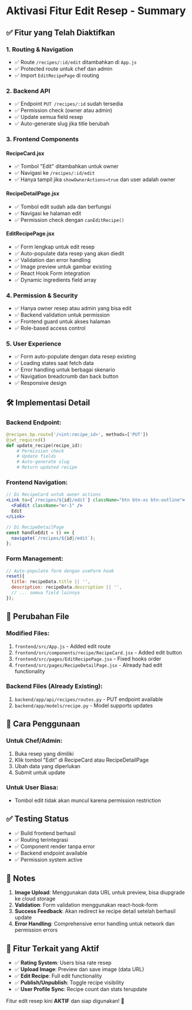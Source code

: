 # Aktivasi Fitur Edit Resep - Summary

## ✅ Fitur yang Telah Diaktifkan

### 1. **Routing & Navigation**
- ✅ Route `/recipes/:id/edit` ditambahkan di `App.js`
- ✅ Protected route untuk chef dan admin
- ✅ Import `EditRecipePage` di routing

### 2. **Backend API**
- ✅ Endpoint `PUT /recipes/:id` sudah tersedia
- ✅ Permission check (owner atau admin)
- ✅ Update semua field resep
- ✅ Auto-generate slug jika title berubah

### 3. **Frontend Components**

#### **RecipeCard.jsx**
- ✅ Tombol "Edit" ditambahkan untuk owner
- ✅ Navigasi ke `/recipes/:id/edit`
- ✅ Hanya tampil jika `showOwnerActions=true` dan user adalah owner

#### **RecipeDetailPage.jsx**
- ✅ Tombol edit sudah ada dan berfungsi
- ✅ Navigasi ke halaman edit
- ✅ Permission check dengan `canEditRecipe()`

#### **EditRecipePage.jsx**
- ✅ Form lengkap untuk edit resep
- ✅ Auto-populate data resep yang akan diedit
- ✅ Validation dan error handling
- ✅ Image preview untuk gambar existing
- ✅ React Hook Form integration
- ✅ Dynamic ingredients field array

### 4. **Permission & Security**
- ✅ Hanya owner resep atau admin yang bisa edit
- ✅ Backend validation untuk permission
- ✅ Frontend guard untuk akses halaman
- ✅ Role-based access control

### 5. **User Experience**
- ✅ Form auto-populate dengan data resep existing
- ✅ Loading states saat fetch data
- ✅ Error handling untuk berbagai skenario
- ✅ Navigation breadcrumb dan back button
- ✅ Responsive design

## 🛠 Implementasi Detail

### **Backend Endpoint:**
```python
@recipes_bp.route('/<int:recipe_id>', methods=['PUT'])
@jwt_required()
def update_recipe(recipe_id):
    # Permission check
    # Update fields
    # Auto-generate slug
    # Return updated recipe
```

### **Frontend Navigation:**
```jsx
// Di RecipeCard untuk owner actions
<Link to={`/recipes/${id}/edit`} className="btn btn-xs btn-outline">
  <FaEdit className="mr-1" />
  Edit
</Link>

// Di RecipeDetailPage
const handleEdit = () => {
  navigate(`/recipes/${id}/edit`);
};
```

### **Form Management:**
```jsx
// Auto-populate form dengan useForm hook
reset({
  title: recipeData.title || '',
  description: recipeData.description || '',
  // ... semua field lainnya
});
```

## 🔧 Perubahan File

### **Modified Files:**
1. `frontend/src/App.js` - Added edit route
2. `frontend/src/components/recipe/RecipeCard.jsx` - Added edit button
3. `frontend/src/pages/EditRecipePage.jsx` - Fixed hooks order
4. `frontend/src/pages/RecipeDetailPage.jsx` - Already had edit functionality

### **Backend Files (Already Existing):**
1. `backend/app/api/recipes/routes.py` - PUT endpoint available
2. `backend/app/models/recipe.py` - Model supports updates

## 🚀 Cara Penggunaan

### **Untuk Chef/Admin:**
1. Buka resep yang dimiliki
2. Klik tombol "Edit" di RecipeCard atau RecipeDetailPage
3. Ubah data yang diperlukan
4. Submit untuk update

### **Untuk User Biasa:**
- Tombol edit tidak akan muncul karena permission restriction

## ✅ Testing Status

- ✅ Build frontend berhasil
- ✅ Routing terintegrasi
- ✅ Component render tanpa error
- ✅ Backend endpoint available
- ✅ Permission system active

## 📝 Notes

1. **Image Upload**: Menggunakan data URL untuk preview, bisa diupgrade ke cloud storage
2. **Validation**: Form validation menggunakan react-hook-form
3. **Success Feedback**: Akan redirect ke recipe detail setelah berhasil update
4. **Error Handling**: Comprehensive error handling untuk network dan permission errors

## 🎯 Fitur Terkait yang Aktif

- ✅ **Rating System**: Users bisa rate resep
- ✅ **Upload Image**: Preview dan save image (data URL)
- ✅ **Edit Recipe**: Full edit functionality
- ✅ **Publish/Unpublish**: Toggle recipe visibility
- ✅ **User Profile Sync**: Recipe count dan stats terupdate

Fitur edit resep kini **AKTIF** dan siap digunakan! 🎉
